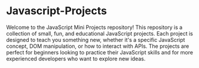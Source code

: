 # Javascript-Projects
Welcome to the JavaScript Mini Projects repository! This repository is a collection of small, fun, and educational JavaScript projects. Each project is designed to teach you something new, whether it's a specific JavaScript concept, DOM manipulation, or how to interact with APIs. The projects are perfect for beginners looking to practice their JavaScript skills and for more experienced developers who want to explore new ideas.
